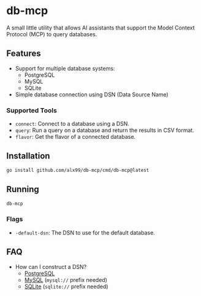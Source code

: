 # db-mcp

A small little utility that allows AI assistants that support the Model Context Protocol (MCP) to query databases.

## Features

- Support for multiple database systems:
  - PostgreSQL
  - MySQL
  - SQLite
- Simple database connection using DSN (Data Source Name)

### Supported Tools

- `connect`: Connect to a database using a DSN.
- `query`: Run a query on a database and return the results in CSV format.
- `flavor`: Get the flavor of a connected database.


## Installation

```bash
go install github.com/alx99/db-mcp/cmd/db-mcp@latest
```

## Running

```bash
db-mcp
```

### Flags

- `-default-dsn`: The DSN to use for the default database.

## FAQ

- How can I construct a DSN?
  - [PostgreSQL](https://stackoverflow.com/a/20722229)
  - [MySQL](https://github.com/go-sql-driver/mysql?tab=readme-ov-file#dsn-data-source-name) (`mysql://` prefix needed)
  - [SQLite](https://github.com/mattn/go-sqlite3?tab=readme-ov-file#connection-string) (`sqlite://` prefix needed)
